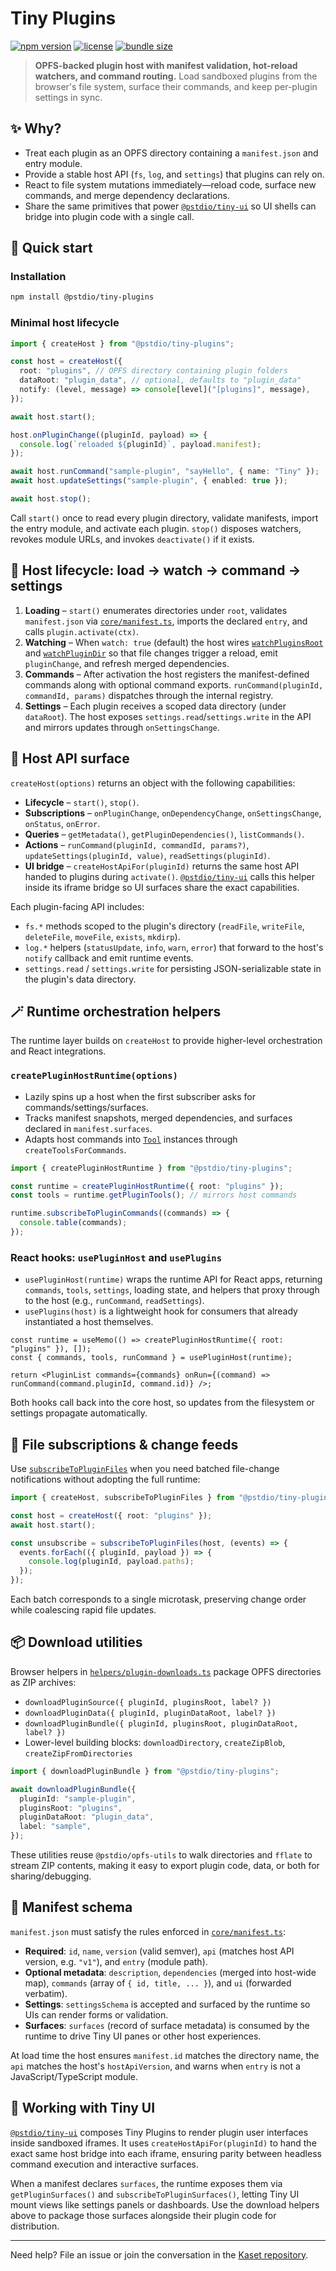 # Tiny Plugins

[![npm version](https://img.shields.io/npm/v/@pstdio/tiny-plugins.svg?color=blue)](https://www.npmjs.com/package/@pstdio/tiny-plugins)
[![license](https://img.shields.io/npm/l/@pstdio/tiny-plugins)](https://github.com/pufflyai/kaset/blob/main/LICENSE)
[![bundle size](https://img.shields.io/bundlephobia/minzip/%40pstdio%2Ftiny-plugins)](https://bundlephobia.com/package/%40pstdio%2Ftiny-plugins)

> **OPFS-backed plugin host with manifest validation, hot-reload watchers, and command routing.**
> Load sandboxed plugins from the browser's file system, surface their commands, and keep per-plugin settings in sync.

## ✨ Why?

- Treat each plugin as an OPFS directory containing a `manifest.json` and entry module.
- Provide a stable host API (`fs`, `log`, and `settings`) that plugins can rely on.
- React to file system mutations immediately—reload code, surface new commands, and merge dependency declarations.
- Share the same primitives that power [`@pstdio/tiny-ui`](../tiny-ui/README.md) so UI shells can bridge into plugin code with a single call.

## 🏁 Quick start

### Installation

```bash
npm install @pstdio/tiny-plugins
```

### Minimal host lifecycle

```ts
import { createHost } from "@pstdio/tiny-plugins";

const host = createHost({
  root: "plugins", // OPFS directory containing plugin folders
  dataRoot: "plugin_data", // optional, defaults to "plugin_data"
  notify: (level, message) => console[level]("[plugins]", message),
});

await host.start();

host.onPluginChange((pluginId, payload) => {
  console.log(`reloaded ${pluginId}`, payload.manifest);
});

await host.runCommand("sample-plugin", "sayHello", { name: "Tiny" });
await host.updateSettings("sample-plugin", { enabled: true });

await host.stop();
```

Call `start()` once to read every plugin directory, validate manifests, import the entry module, and activate each plugin. `stop()` disposes watchers, revokes module URLs, and invokes `deactivate()` if it exists.

## 🔁 Host lifecycle: load → watch → command → settings

1. **Loading** – `start()` enumerates directories under `root`, validates `manifest.json` via [`core/manifest.ts`](./src/core/manifest.ts), imports the declared `entry`, and calls `plugin.activate(ctx)`.
2. **Watching** – When `watch: true` (default) the host wires [`watchPluginsRoot`](./src/core/watchers.ts) and [`watchPluginDir`](./src/core/watchers.ts) so that file changes trigger a reload, emit `pluginChange`, and refresh merged dependencies.
3. **Commands** – After activation the host registers the manifest-defined commands along with optional command exports. `runCommand(pluginId, commandId, params)` dispatches through the internal registry.
4. **Settings** – Each plugin receives a scoped data directory (under `dataRoot`). The host exposes `settings.read`/`settings.write` in the API and mirrors updates through `onSettingsChange`.

## 🧰 Host API surface

`createHost(options)` returns an object with the following capabilities:

- **Lifecycle** – `start()`, `stop()`.
- **Subscriptions** – `onPluginChange`, `onDependencyChange`, `onSettingsChange`, `onStatus`, `onError`.
- **Queries** – `getMetadata()`, `getPluginDependencies()`, `listCommands()`.
- **Actions** – `runCommand(pluginId, commandId, params?)`, `updateSettings(pluginId, value)`, `readSettings(pluginId)`.
- **UI bridge** – `createHostApiFor(pluginId)` returns the same host API handed to plugins during `activate()`. [`@pstdio/tiny-ui`](../tiny-ui/README.md) calls this helper inside its iframe bridge so UI surfaces share the exact capabilities.

Each plugin-facing API includes:

- `fs.*` methods scoped to the plugin's directory (`readFile`, `writeFile`, `deleteFile`, `moveFile`, `exists`, `mkdirp`).
- `log.*` helpers (`statusUpdate`, `info`, `warn`, `error`) that forward to the host's `notify` callback and emit runtime events.
- `settings.read` / `settings.write` for persisting JSON-serializable state in the plugin's data directory.

## 🪄 Runtime orchestration helpers

The runtime layer builds on `createHost` to provide higher-level orchestration and React integrations.

### `createPluginHostRuntime(options)`

- Lazily spins up a host when the first subscriber asks for commands/settings/surfaces.
- Tracks manifest snapshots, merged dependencies, and surfaces declared in `manifest.surfaces`.
- Adapts host commands into [`Tool`](https://github.com/pufflyai/kaset/tree/main/packages/%40pstdio/tiny-ai-tasks) instances through `createToolsForCommands`.

```ts
import { createPluginHostRuntime } from "@pstdio/tiny-plugins";

const runtime = createPluginHostRuntime({ root: "plugins" });
const tools = runtime.getPluginTools(); // mirrors host commands

runtime.subscribeToPluginCommands((commands) => {
  console.table(commands);
});
```

### React hooks: `usePluginHost` and `usePlugins`

- `usePluginHost(runtime)` wraps the runtime API for React apps, returning `commands`, `tools`, `settings`, loading state, and helpers that proxy through to the host (e.g., `runCommand`, `readSettings`).
- `usePlugins(host)` is a lightweight hook for consumers that already instantiated a host themselves.

```tsx
const runtime = useMemo(() => createPluginHostRuntime({ root: "plugins" }), []);
const { commands, tools, runCommand } = usePluginHost(runtime);

return <PluginList commands={commands} onRun={(command) => runCommand(command.pluginId, command.id)} />;
```

Both hooks call back into the core host, so updates from the filesystem or settings propagate automatically.

## 📁 File subscriptions & change feeds

Use [`subscribeToPluginFiles`](./src/core/subscriptions.ts) when you need batched file-change notifications without adopting the full runtime:

```ts
import { createHost, subscribeToPluginFiles } from "@pstdio/tiny-plugins";

const host = createHost({ root: "plugins" });
await host.start();

const unsubscribe = subscribeToPluginFiles(host, (events) => {
  events.forEach(({ pluginId, payload }) => {
    console.log(pluginId, payload.paths);
  });
});
```

Each batch corresponds to a single microtask, preserving change order while coalescing rapid file updates.

## 📦 Download utilities

Browser helpers in [`helpers/plugin-downloads.ts`](./src/helpers/plugin-downloads.ts) package OPFS directories as ZIP archives:

- `downloadPluginSource({ pluginId, pluginsRoot, label? })`
- `downloadPluginData({ pluginId, pluginDataRoot, label? })`
- `downloadPluginBundle({ pluginId, pluginsRoot, pluginDataRoot, label? })`
- Lower-level building blocks: `downloadDirectory`, `createZipBlob`, `createZipFromDirectories`

```ts
import { downloadPluginBundle } from "@pstdio/tiny-plugins";

await downloadPluginBundle({
  pluginId: "sample-plugin",
  pluginsRoot: "plugins",
  pluginDataRoot: "plugin_data",
  label: "sample",
});
```

These utilities reuse `@pstdio/opfs-utils` to walk directories and `fflate` to stream ZIP contents, making it easy to export plugin code, data, or both for sharing/debugging.

## 📄 Manifest schema

`manifest.json` must satisfy the rules enforced in [`core/manifest.ts`](./src/core/manifest.ts):

- **Required**: `id`, `name`, `version` (valid semver), `api` (matches host API version, e.g. `"v1"`), and `entry` (module path).
- **Optional metadata**: `description`, `dependencies` (merged into host-wide map), `commands` (array of `{ id, title, ... }`), and `ui` (forwarded verbatim).
- **Settings**: `settingsSchema` is accepted and surfaced by the runtime so UIs can render forms or validation.
- **Surfaces**: `surfaces` (record of surface metadata) is consumed by the runtime to drive Tiny UI panes or other host experiences.

At load time the host ensures `manifest.id` matches the directory name, the `api` matches the host's `hostApiVersion`, and warns when `entry` is not a JavaScript/TypeScript module.

## 🔗 Working with Tiny UI

[`@pstdio/tiny-ui`](../tiny-ui/README.md) composes Tiny Plugins to render plugin user interfaces inside sandboxed iframes. It uses `createHostApiFor(pluginId)` to hand the exact same host bridge into each iframe, ensuring parity between headless command execution and interactive surfaces.

When a manifest declares `surfaces`, the runtime exposes them via `getPluginSurfaces()` and `subscribeToPluginSurfaces()`, letting Tiny UI mount views like settings panels or dashboards. Use the download helpers above to package those surfaces alongside their plugin code for distribution.

---

Need help? File an issue or join the conversation in the [Kaset repository](https://github.com/pufflyai/kaset).
